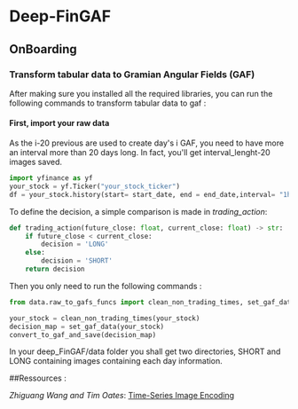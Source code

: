 # Deep-FinGAF

## OnBoarding

### Transform tabular data to Gramian Angular Fields (GAF)
After making sure you installed all the required libraries,
you can run the following commands to transform tabular data to gaf :

#### First, import your raw data 
As the i-20 previous are used to create day's i GAF, you need to have more an interval more than 20 days long. 
In fact, you'll get interval_lenght-20 images saved.
````python
import yfinance as yf
your_stock = yf.Ticker("your_stock_ticker")
df = your_stock.history(start= start_date, end = end_date,interval= "1h")
````

To define the decision, a simple comparison is made in *trading_action*:
````python
def trading_action(future_close: float, current_close: float) -> str:
    if future_close < current_close:
        decision = 'LONG'
    else:
        decision = 'SHORT'
    return decision
````

Then you only need to run the following commands :
````python
from data.raw_to_gafs_funcs import clean_non_trading_times, set_gaf_data, convert_to_gaf_and_save

your_stock = clean_non_trading_times(your_stock)
decision_map = set_gaf_data(your_stock)
convert_to_gaf_and_save(decision_map)
````

In your deep_FinGAF/data folder you shall get two directories, 
SHORT and LONG containing images containing each day information.

##Ressources :   

*Zhiguang Wang and Tim Oates*: 
[Time-Series Image Encoding](https://www.aaai.org/ocs/index.php/WS/AAAIW15/paper/viewFile/10179/10251)

